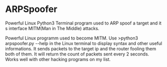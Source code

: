 # ARPSpoofer
Powerful Linux Python3 Terminal program used to ARP spoof a target and it s interface MITM(Man in The Middle) attacks.

Powerful Linux programm used to become MITM.
Use >python3 arpspoofer.py --help    in the Linux terminal to display syntax and other useful informations.
It sends packets to the target ip and the router fooling them both of them. It will return the count of packets sent every 2 seconds.
Works well with other hacking programs on my list.
